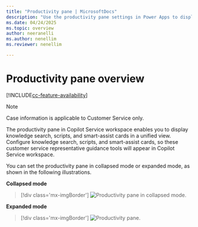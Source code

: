 ```yaml
---
title: "Productivity pane | MicrosoftDocs"
description: "Use the productivity pane settings in Power Apps to display scripts and smart-assist cards for your representatives."
ms.date: 04/24/2025
ms.topic: overview
author: neeranelli
ms.author: nenellim
ms.reviewer: nenellim

---
```


# Productivity pane overview

[!INCLUDE[cc-feature-availability](../../includes/cc-feature-availability.md)]

> [!NOTE]
> Case information is applicable to Customer Service only.



The productivity pane in Copilot Service workspace enables you to display knowledge search, scripts, and smart-assist cards in a unified view. Configure knowledge search, scripts, and smart-assist cards, so these customer service representative guidance tools will appear in Copilot Service workspace.

You can set the productivity pane in collapsed mode or expanded mode, as shown in the following illustrations.

**Collapsed mode**

> [!div class='mx-imgBorder']
> ![Productivity pane in collapsed mode.](../media/productivity-pane-collapsed.PNG "Productivity pane in collapsed mode")

**Expanded mode**

> [!div class='mx-imgBorder']
> ![Productivity pane.](../media/productivity-pane-expanded.png "Productivity pane in expanded mode")
